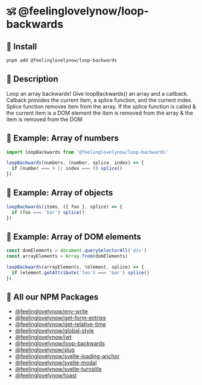 # 🕉 @feelinglovelynow/loop-backwards


## 💎 Install
```bash
pnpm add @feelinglovelynow/loop-backwards
```


## 🙏 Description
Loop an array backwards! Give loopBackwards() an array and a callback. Calback provides the current item, a splice function, and the current index. Splice function removes item from the array. If the splice function is called & the current item is a DOM element the item is removed from the array & the item is removed from the DOM


## 💚 Example: Array of numbers
```ts
import loopBackwards from '@feelinglovelynow/loop-backwards'

loopBackwards(numbers, (number, splice, index) => {
  if (number === 9 || index === 9) splice()
})
```


## 💛 Example: Array of objects
```ts
loopBackwards(items, ({ foo }, splice) => {
  if (foo === 'bar') splice()
})
```


## 🧡 Example: Array of DOM elements
```ts
const domElements = document.querySelectorAll('div')
const arrayElements = Array.from(domElements)

loopBackwards(arrayElements, (element, splice) => {
  if (element.getAttribute('foo') === 'bar') splice()
})
```


## 🎁 All our NPM Packages
* [@feelinglovelynow/env-write](https://github.com/feelinglovelynow/env-write)
* [@feelinglovelynow/get-form-entries](https://github.com/feelinglovelynow/get-form-entries)
* [@feelinglovelynow/get-relative-time](https://github.com/feelinglovelynow/get-relative-time)
* [@feelinglovelynow/global-style](https://github.com/feelinglovelynow/global-style)
* [@feelinglovelynow/jwt](https://github.com/feelinglovelynow/jwt)
* [@feelinglovelynow/loop-backwards](https://github.com/feelinglovelynow/loop-backwards)
* [@feelinglovelynow/slug](https://github.com/feelinglovelynow/slug)
* [@feelinglovelynow/svelte-loading-anchor](https://github.com/feelinglovelynow/svelte-loading-anchor)
* [@feelinglovelynow/svelte-modal](https://github.com/feelinglovelynow/svelte-modal)
* [@feelinglovelynow/svelte-turnstile](https://github.com/feelinglovelynow/svelte-turnstile)
* [@feelinglovelynow/toast](https://github.com/feelinglovelynow/toast)
